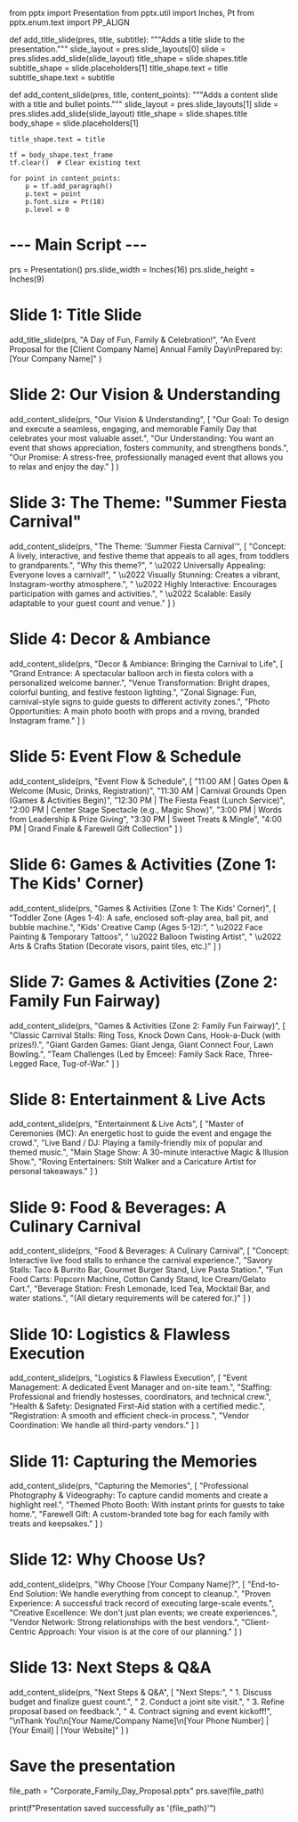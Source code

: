 from pptx import Presentation
from pptx.util import Inches, Pt
from pptx.enum.text import PP_ALIGN

def add_title_slide(pres, title, subtitle):
    """Adds a title slide to the presentation."""
    slide_layout = pres.slide_layouts[0]
    slide = pres.slides.add_slide(slide_layout)
    title_shape = slide.shapes.title
    subtitle_shape = slide.placeholders[1]
    title_shape.text = title
    subtitle_shape.text = subtitle

def add_content_slide(pres, title, content_points):
    """Adds a content slide with a title and bullet points."""
    slide_layout = pres.slide_layouts[1]
    slide = pres.slides.add_slide(slide_layout)
    title_shape = slide.shapes.title
    body_shape = slide.placeholders[1]
    
    title_shape.text = title
    
    tf = body_shape.text_frame
    tf.clear()  # Clear existing text
    
    for point in content_points:
        p = tf.add_paragraph()
        p.text = point
        p.font.size = Pt(18)
        p.level = 0

# --- Main Script ---
prs = Presentation()
prs.slide_width = Inches(16)
prs.slide_height = Inches(9)

# Slide 1: Title Slide
add_title_slide(prs, 
    "A Day of Fun, Family & Celebration!", 
    "An Event Proposal for the [Client Company Name] Annual Family Day\nPrepared by: [Your Company Name]"
)

# Slide 2: Our Vision & Understanding
add_content_slide(prs, 
    "Our Vision & Understanding", 
    [
        "Our Goal: To design and execute a seamless, engaging, and memorable Family Day that celebrates your most valuable asset.",
        "Our Understanding: You want an event that shows appreciation, fosters community, and strengthens bonds.",
        "Our Promise: A stress-free, professionally managed event that allows you to relax and enjoy the day."
    ]
)

# Slide 3: The Theme: "Summer Fiesta Carnival"
add_content_slide(prs,
    "The Theme: 'Summer Fiesta Carnival'",
    [
        "Concept: A lively, interactive, and festive theme that appeals to all ages, from toddlers to grandparents.",
        "Why this theme?",
        "   \u2022 Universally Appealing: Everyone loves a carnival!",
        "   \u2022 Visually Stunning: Creates a vibrant, Instagram-worthy atmosphere.",
        "   \u2022 Highly Interactive: Encourages participation with games and activities.",
        "   \u2022 Scalable: Easily adaptable to your guest count and venue."
    ]
)

# Slide 4: Decor & Ambiance
add_content_slide(prs,
    "Decor & Ambiance: Bringing the Carnival to Life",
    [
        "Grand Entrance: A spectacular balloon arch in fiesta colors with a personalized welcome banner.",
        "Venue Transformation: Bright drapes, colorful bunting, and festive festoon lighting.",
        "Zonal Signage: Fun, carnival-style signs to guide guests to different activity zones.",
        "Photo Opportunities: A main photo booth with props and a roving, branded Instagram frame."
    ]
)

# Slide 5: Event Flow & Schedule
add_content_slide(prs,
    "Event Flow & Schedule",
    [
        "11:00 AM | Gates Open & Welcome (Music, Drinks, Registration)",
        "11:30 AM | Carnival Grounds Open (Games & Activities Begin)",
        "12:30 PM | The Fiesta Feast (Lunch Service)",
        "2:00 PM | Center Stage Spectacle (e.g., Magic Show)",
        "3:00 PM | Words from Leadership & Prize Giving",
        "3:30 PM | Sweet Treats & Mingle",
        "4:00 PM | Grand Finale & Farewell Gift Collection"
    ]
)

# Slide 6: Games & Activities (Zone 1: The Kids' Corner)
add_content_slide(prs,
    "Games & Activities (Zone 1: The Kids' Corner)",
    [
        "Toddler Zone (Ages 1-4): A safe, enclosed soft-play area, ball pit, and bubble machine.",
        "Kids' Creative Camp (Ages 5-12):",
        "   \u2022 Face Painting & Temporary Tattoos",
        "   \u2022 Balloon Twisting Artist",
        "   \u2022 Arts & Crafts Station (Decorate visors, paint tiles, etc.)"
    ]
)

# Slide 7: Games & Activities (Zone 2: Family Fun Fairway)
add_content_slide(prs,
    "Games & Activities (Zone 2: Family Fun Fairway)",
    [
        "Classic Carnival Stalls: Ring Toss, Knock Down Cans, Hook-a-Duck (with prizes!).",
        "Giant Garden Games: Giant Jenga, Giant Connect Four, Lawn Bowling.",
        "Team Challenges (Led by Emcee): Family Sack Race, Three-Legged Race, Tug-of-War."
    ]
)

# Slide 8: Entertainment & Live Acts
add_content_slide(prs,
    "Entertainment & Live Acts",
    [
        "Master of Ceremonies (MC): An energetic host to guide the event and engage the crowd.",
        "Live Band / DJ: Playing a family-friendly mix of popular and themed music.",
        "Main Stage Show: A 30-minute interactive Magic & Illusion Show.",
        "Roving Entertainers: Stilt Walker and a Caricature Artist for personal takeaways."
    ]
)

# Slide 9: Food & Beverages: A Culinary Carnival
add_content_slide(prs,
    "Food & Beverages: A Culinary Carnival",
    [
        "Concept: Interactive live food stalls to enhance the carnival experience.",
        "Savory Stalls: Taco & Burrito Bar, Gourmet Burger Stand, Live Pasta Station.",
        "Fun Food Carts: Popcorn Machine, Cotton Candy Stand, Ice Cream/Gelato Cart.",
        "Beverage Station: Fresh Lemonade, Iced Tea, Mocktail Bar, and water stations.",
        "(All dietary requirements will be catered for.)"
    ]
)

# Slide 10: Logistics & Flawless Execution
add_content_slide(prs,
    "Logistics & Flawless Execution",
    [
        "Event Management: A dedicated Event Manager and on-site team.",
        "Staffing: Professional and friendly hostesses, coordinators, and technical crew.",
        "Health & Safety: Designated First-Aid station with a certified medic.",
        "Registration: A smooth and efficient check-in process.",
        "Vendor Coordination: We handle all third-party vendors."
    ]
)

# Slide 11: Capturing the Memories
add_content_slide(prs,
    "Capturing the Memories",
    [
        "Professional Photography & Videography: To capture candid moments and create a highlight reel.",
        "Themed Photo Booth: With instant prints for guests to take home.",
        "Farewell Gift: A custom-branded tote bag for each family with treats and keepsakes."
    ]
)

# Slide 12: Why Choose Us?
add_content_slide(prs,
    "Why Choose [Your Company Name]?",
    [
        "End-to-End Solution: We handle everything from concept to cleanup.",
        "Proven Experience: A successful track record of executing large-scale events.",
        "Creative Excellence: We don't just plan events; we create experiences.",
        "Vendor Network: Strong relationships with the best vendors.",
        "Client-Centric Approach: Your vision is at the core of our planning."
    ]
)

# Slide 13: Next Steps & Q&A
add_content_slide(prs,
    "Next Steps & Q&A",
    [
        "Next Steps:",
        "   1. Discuss budget and finalize guest count.",
        "   2. Conduct a joint site visit.",
        "   3. Refine proposal based on feedback.",
        "   4. Contract signing and event kickoff!",
        "\nThank You!\n[Your Name/Company Name]\n[Your Phone Number] | [Your Email] | [Your Website]"
    ]
)

# Save the presentation
file_path = "Corporate_Family_Day_Proposal.pptx"
prs.save(file_path)

print(f"Presentation saved successfully as '{file_path}'")

